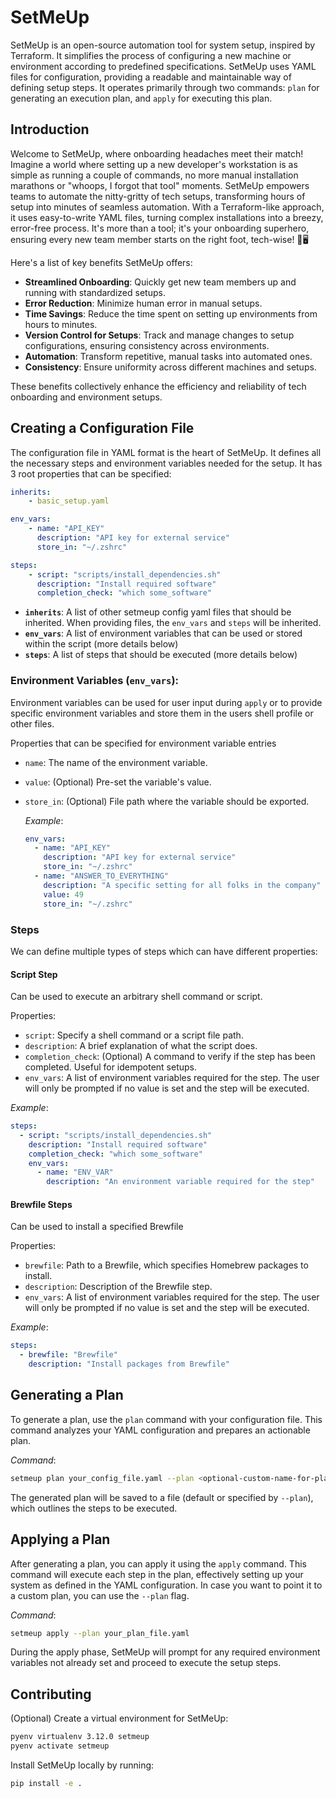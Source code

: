 # SetMeUp

SetMeUp is an open-source automation tool for system setup, inspired by Terraform. It simplifies the process of configuring a new machine or environment according to predefined specifications. SetMeUp uses YAML files for configuration, providing a readable and maintainable way of defining setup steps. It operates primarily through two commands: `plan` for generating an execution plan, and `apply` for executing this plan.

## Introduction

Welcome to SetMeUp, where onboarding headaches meet their match! Imagine a world where setting up a new developer's workstation is as simple as running a couple of commands, no more manual installation marathons or "whoops, I forgot that tool" moments. SetMeUp empowers teams to automate the nitty-gritty of tech setups, transforming hours of setup into minutes of seamless automation. With a Terraform-like approach, it uses easy-to-write YAML files, turning complex installations into a breezy, error-free process. It's more than a tool; it's your onboarding superhero, ensuring every new team member starts on the right foot, tech-wise! 🚀🖥️

Here's a list of key benefits SetMeUp offers:

- **Streamlined Onboarding**: Quickly get new team members up and running with standardized setups.
- **Error Reduction**: Minimize human error in manual setups.
- **Time Savings**: Reduce the time spent on setting up environments from hours to minutes.
- **Version Control for Setups**: Track and manage changes to setup configurations, ensuring consistency across environments.
- **Automation**: Transform repetitive, manual tasks into automated ones.
- **Consistency**: Ensure uniformity across different machines and setups.

These benefits collectively enhance the efficiency and reliability of tech onboarding and environment setups.

## Creating a Configuration File

The configuration file in YAML format is the heart of SetMeUp. It defines all the necessary steps and environment variables needed for the setup. It has 3 root properties that can be specified:

```yaml
inherits:
    - basic_setup.yaml

env_vars:
    - name: "API_KEY"
      description: "API key for external service"
      store_in: "~/.zshrc"

steps:
    - script: "scripts/install_dependencies.sh"
      description: "Install required software"
      completion_check: "which some_software"
  ```

- **`inherits`**: A list of other setmeup config yaml files that should be inherited. When providing files, the `env_vars` and `steps` will be inherited.
- **`env_vars`**: A list of environment variables that can be used or stored within the script (more details below)
- **`steps`**: A list of steps that should be executed (more details below)

### Environment Variables (`env_vars`):

Environment variables can be used for user input during `apply` or to provide specific environment variables and store them in the users shell profile or other files.

Properties that can be specified for environment variable entries

- `name`: The name of the environment variable.
- `value`: (Optional) Pre-set the variable's value.
- `store_in`: (Optional) File path where the variable should be exported.

  *Example*:

  ```yaml
  env_vars:
    - name: "API_KEY"
      description: "API key for external service"
      store_in: "~/.zshrc"
    - name: "ANSWER_TO_EVERYTHING"
      description: "A specific setting for all folks in the company"
      value: 49
      store_in: "~/.zshrc"
  ```

### Steps

We can define multiple types of steps which can have different properties:

#### Script Step

Can be used to execute an arbitrary shell command or script.

Properties:

- `script`: Specify a shell command or a script file path.
- `description`: A brief explanation of what the script does.
- `completion_check`: (Optional) A command to verify if the step has been completed. Useful for idempotent setups.
- `env_vars`: A list of environment variables required for the step. The user will only be prompted if no value is set and the step will be executed.

*Example*:

```yaml
steps:
  - script: "scripts/install_dependencies.sh"
    description: "Install required software"
    completion_check: "which some_software"
    env_vars:
      - name: "ENV_VAR"
        description: "An environment variable required for the step"
```

#### Brewfile Steps

Can be used to install a specified Brewfile

Properties:

- `brewfile`: Path to a Brewfile, which specifies Homebrew packages to install.
- `description`: Description of the Brewfile step.
- `env_vars`: A list of environment variables required for the step. The user will only be prompted if no value is set and the step will be executed.

*Example*:

```yaml
steps:
  - brewfile: "Brewfile"
    description: "Install packages from Brewfile"
```

## Generating a Plan

To generate a plan, use the `plan` command with your configuration file. This command analyzes your YAML configuration and prepares an actionable plan.

*Command*:

```bash
setmeup plan your_config_file.yaml --plan <optional-custom-name-for-plan-file.yaml>
```

The generated plan will be saved to a file (default or specified by `--plan`), which outlines the steps to be executed.

## Applying a Plan

After generating a plan, you can apply it using the `apply` command. This command will execute each step in the plan, effectively setting up your system as defined in the YAML configuration. In case you want to point it to a custom plan, you can use the `--plan` flag.

*Command*:

```bash
setmeup apply --plan your_plan_file.yaml
```

During the apply phase, SetMeUp will prompt for any required environment variables not already set and proceed to execute the setup steps.

## Contributing

(Optional) Create a virtual environment for SetMeUp:

```bash
pyenv virtualenv 3.12.0 setmeup
pyenv activate setmeup
```

Install SetMeUp locally by running:

```bash
pip install -e .
```
